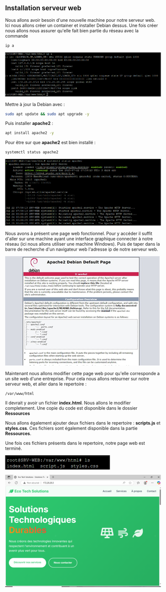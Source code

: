 ## Installation serveur web 

Nous allons avoir besoin d'une nouvelle machine pour notre serveur web. Ici nous allons créer un container et installer Debian dessus. 
Une fois créer nous allons nous assurer qu'elle fait bien partie du réseau avec la commande 
```bash
ip a
```
![ipa](Ressources/ip_a.png)

Mettre à jour la Debian avec :
```bash
sudo apt update && sudo apt upgrade -y
```
Puis installer **apache2** :
```bash
apt install apache2 -y
```
Pour être sur que **apache2** est bien installé : 
```bash
systemctl status apache2
```
![apache2](Ressources/apache2.png)

Nous avons à présent une page web fonctionnel. Pour y accéder il suffit d'aller sur une machine ayant une interface graphique connecter à notre réseau (ici nous allons utiliser une machine Windows). Puis de taper dans la barre de recherche d'un navigateur web l'adresse ip de notre serveur web. 

![serveur_web](Ressources/serveur_web.jpg)

Maintenant nous allons modifier cette page web pour qu'elle corresponde a un site web d'une entreprise. 
Pour cela nous allons retourner sur notre serveur web, et aller dans le repertoire : 
```bash
/var/www/html
```
Il devrait y avoir un fichier **index.html**. Nous allons le modifier completement. Une copie du code est disponible dans le dossier **Ressources**

Nous allons également ajouter deux fichiers dans le repertoire : **scripts.js** et **styles.css**.
Ces fichiers sont également disponible dans la partie **Ressources**. 

Une fois ces fichiers présents dans le repertoire, notre page web est terminé. 

![cat_html](Ressources/cat_html.png)

![web_ecotech](Ressources/web_ecotech.png)




